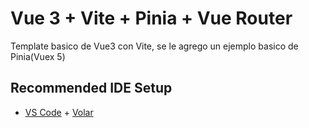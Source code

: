 # Vue 3 + Vite + Pinia + Vue Router

Template basico de Vue3 con Vite, se le agrego un ejemplo basico de Pinia(Vuex 5)

## Recommended IDE Setup

- [VS Code](https://code.visualstudio.com/) + [Volar](https://marketplace.visualstudio.com/items?itemName=Vue.volar)
